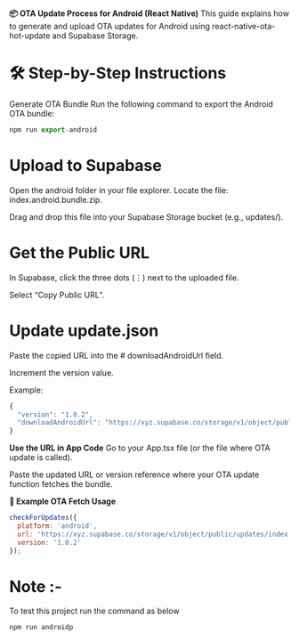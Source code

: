 **📦 OTA Update Process for Android (React Native)**
This guide explains how to generate and upload OTA updates for Android using react-native-ota-hot-update and Supabase Storage.


# 🛠️ Step-by-Step Instructions
Generate OTA Bundle
Run the following command to export the Android OTA bundle:
```js
npm run export-android
```

# Upload to Supabase
Open the android folder in your file explorer.
Locate the file: index.android.bundle.zip.

Drag and drop this file into your Supabase Storage bucket (e.g., updates/).

# Get the Public URL
In Supabase, click the three dots (⋮) next to the uploaded file.

Select “Copy Public URL”.

# Update update.json
Paste the copied URL into the # downloadAndroidUrl field.

Increment the version value.

Example:
```js
{
  "version": "1.0.2",
  "downloadAndroidUrl": "https://xyz.supabase.co/storage/v1/object/public/updates/index.android.bundle.zip"
}
```

**Use the URL in App Code**
Go to your App.tsx file (or the file where OTA update is called).

Paste the updated URL or version reference where your OTA update function fetches the bundle.

**🔁 Example OTA Fetch Usage**
```js
checkForUpdates({
  platform: 'android',
  url: 'https://xyz.supabase.co/storage/v1/object/public/updates/index.android.bundle.zip',
  version: '1.0.2'
});
```


# Note :-

To test this project run the command as below

```js
npm run androidp
```
